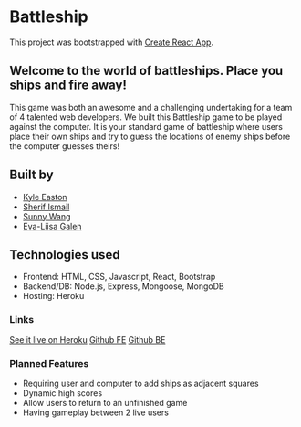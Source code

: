 # Battleship

This project was bootstrapped with [Create React App](https://github.com/facebookincubator/create-react-app).

## Welcome to the world of battleships. Place you ships and fire away! 
  This game was both an awesome and a challenging undertaking for a team of 4 talented web developers. We built this Battleship game to be played against the computer. It is your standard game of battleship where users place their own ships and try to guess the locations of enemy ships before the computer guesses theirs!

## Built by
* [Kyle Easton](https://github.com/kjkeaston)
* [Sherif Ismail](https://github.com/SherifIsmail01)
* [Sunny Wang](https://github.com/xianyi555)
* [Eva-Liisa Galen](https://github.com/levatech007)

## Technologies used
* Frontend: HTML, CSS, Javascript, React, Bootstrap
* Backend/DB: Node.js, Express, Mongoose, MongoDB
* Hosting: Heroku

### Links
[See it live on Heroku](https://play-battleship-game.herokuapp.com/)
[Github FE](https://github.com/levatech007/battleship-frontend)
[Github BE](https://github.com/kjkeaston/battleship-backend)

### Planned Features
* Requiring user and computer to add ships as adjacent squares
* Dynamic high scores
* Allow users to return to an unfinished game
* Having gameplay between 2 live users


